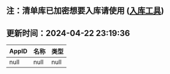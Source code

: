 ## 注：清单库已加密想要入库请使用 ([入库工具](https://github.com/BlankTMing/ManifestAutoUpdate/releases))

## 更新时间：2024-04-22 23:19:36
| AppID | 名称 | 类型  |
| :-------------------- | :----------------------------- | :----------- |
| null | null| null |
